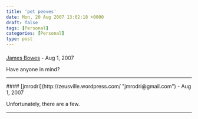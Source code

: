 ```yaml
---
title: 'pet peeves'
date: Mon, 20 Aug 2007 13:02:18 +0000
draft: false
tags: [Personal]
categories: [Personal]
type: post
---
```



#### 
[James Bowes](http://jbowes.dangerouslyinc.com "jbowes@redhat.com") - <time datetime="2007-08-20 10:19:49">Aug 1, 2007</time>

Have anyone in mind?
<hr />
#### 
[jmrodri](http://zeusville.wordpress.com/ "jmrodri@gmail.com") - <time datetime="2007-08-20 10:35:28">Aug 1, 2007</time>

Unfortunately, there are a few.
<hr />
